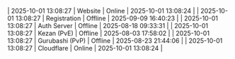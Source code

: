 | 2025-10-01 13:08:27 | Website | Online | 2025-10-01 13:08:24 |
| 2025-10-01 13:08:27 | Registration | Offline | 2025-09-09 16:40:23 |
| 2025-10-01 13:08:27 | Auth Server | Offline | 2025-08-18 09:33:31 |
| 2025-10-01 13:08:27 | Kezan (PvE) | Offline | 2025-08-03 17:58:02 |
| 2025-10-01 13:08:27 | Gurubashi (PvP) | Offline | 2025-08-23 21:44:06 |
| 2025-10-01 13:08:27 | Cloudflare | Online | 2025-10-01 13:08:24 |
